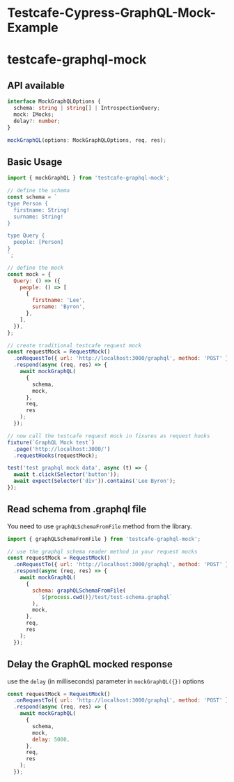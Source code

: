 # Testcafe-Cypress-GraphQL-Mock-Example

# testcafe-graphql-mock

## API available

```ts
interface MockGraphQLOptions {
  schema: string | string[] | IntrospectionQuery;
  mock: IMocks;
  delay?: number;
}

mockGraphQL(options: MockGraphQLOptions, req, res);
```

## Basic Usage

```js
import { mockGraphQL } from 'testcafe-graphql-mock';

// define the schema
const schema = `
type Person {
  firstname: String!
  surname: String!
}

type Query {
  people: [Person]
}
`;

// define the mock
const mock = {
  Query: () => ({
    people: () => [
      {
        firstname: 'Lee',
        surname: 'Byron',
      },
    ],
  }),
};

// create traditional testcafe request mock
const requestMock = RequestMock()
  .onRequestTo({ url: 'http://localhost:3000/graphql', method: 'POST' })
  .respond(async (req, res) => {
    await mockGraphQL(
      {
        schema,
        mock,
      },
      req,
      res
    );
  });

// now call the testcafe request mock in fixures as request hooks
fixture(`GraphQL Mock test`)
  .page('http://localhost:3000/')
  .requestHooks(requestMock);

test('test graphql mock data', async (t) => {
  await t.click(Selector('button'));
  await expect(Selector('div')).contains('Lee Byron');
});
```

## Read schema from .graphql file

You need to use `graphQLSchemaFromFile` method from the library.

```js
import { graphQLSchemaFromFile } from 'testcafe-graphql-mock';

// use the graphql schema reader method in your request mocks
const requestMock = RequestMock()
  .onRequestTo({ url: 'http://localhost:3000/graphql', method: 'POST' })
  .respond(async (req, res) => {
    await mockGraphQL(
      {
        schema: graphQLSchemaFromFile(
          `${process.cwd()}/test/test-schema.graphql`
        ),
        mock,
      },
      req,
      res
    );
  });
```

## Delay the GraphQL mocked response

use the `delay` (in milliseconds) parameter in `mockGraphQL({})` options

```js
const requestMock = RequestMock()
  .onRequestTo({ url: 'http://localhost:3000/graphql', method: 'POST' })
  .respond(async (req, res) => {
    await mockGraphQL(
      {
        schema,
        mock,
        delay: 5000,
      },
      req,
      res
    );
  });
```
